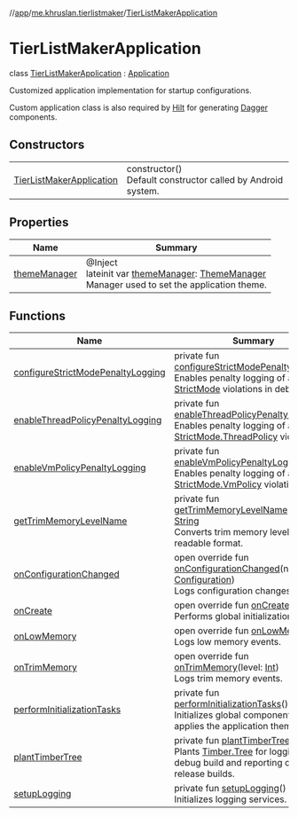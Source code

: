//[app](../../../index.md)/[me.khruslan.tierlistmaker](../index.md)/[TierListMakerApplication](index.md)

# TierListMakerApplication

class [TierListMakerApplication](index.md) : [Application](https://developer.android.com/reference/kotlin/android/app/Application.html)

Customized application implementation for startup configurations.

Custom application class is also required by [Hilt](https://dagger.dev/hilt) for generating [Dagger](https://dagger.dev) components.

## Constructors

| | |
|---|---|
| [TierListMakerApplication](-tier-list-maker-application.md) | constructor()<br>Default constructor called by Android system. |

## Properties

| Name | Summary |
|---|---|
| [themeManager](theme-manager.md) | @Inject <br>lateinit var [themeManager](theme-manager.md): [ThemeManager](../../me.khruslan.tierlistmaker.presentation.utils.theme/-theme-manager/index.md)<br>Manager used to set the application theme. |

## Functions

| Name | Summary |
|---|---|
| [configureStrictModePenaltyLogging](configure-strict-mode-penalty-logging.md) | private fun [configureStrictModePenaltyLogging](configure-strict-mode-penalty-logging.md)()<br>Enables penalty logging of all [StrictMode](https://developer.android.com/reference/kotlin/android/os/StrictMode.html) violations in debug builds. |
| [enableThreadPolicyPenaltyLogging](enable-thread-policy-penalty-logging.md) | private fun [enableThreadPolicyPenaltyLogging](enable-thread-policy-penalty-logging.md)()<br>Enables penalty logging of all [StrictMode.ThreadPolicy](https://developer.android.com/reference/kotlin/android/os/StrictMode.ThreadPolicy.html) violations. |
| [enableVmPolicyPenaltyLogging](enable-vm-policy-penalty-logging.md) | private fun [enableVmPolicyPenaltyLogging](enable-vm-policy-penalty-logging.md)()<br>Enables penalty logging of all [StrictMode.VmPolicy](https://developer.android.com/reference/kotlin/android/os/StrictMode.VmPolicy.html) violations. |
| [getTrimMemoryLevelName](get-trim-memory-level-name.md) | private fun [getTrimMemoryLevelName](get-trim-memory-level-name.md)(level: [Int](https://kotlinlang.org/api/latest/jvm/stdlib/kotlin/-int/index.html)): [String](https://kotlinlang.org/api/latest/jvm/stdlib/kotlin/-string/index.html)<br>Converts trim memory level value to a readable format. |
| [onConfigurationChanged](on-configuration-changed.md) | open override fun [onConfigurationChanged](on-configuration-changed.md)(newConfig: [Configuration](https://developer.android.com/reference/kotlin/android/content/res/Configuration.html))<br>Logs configuration changes. |
| [onCreate](on-create.md) | open override fun [onCreate](on-create.md)()<br>Performs global initialization tasks. |
| [onLowMemory](on-low-memory.md) | open override fun [onLowMemory](on-low-memory.md)()<br>Logs low memory events. |
| [onTrimMemory](on-trim-memory.md) | open override fun [onTrimMemory](on-trim-memory.md)(level: [Int](https://kotlinlang.org/api/latest/jvm/stdlib/kotlin/-int/index.html))<br>Logs trim memory events. |
| [performInitializationTasks](perform-initialization-tasks.md) | private fun [performInitializationTasks](perform-initialization-tasks.md)()<br>Initializes global components and applies the application theme. |
| [plantTimberTree](plant-timber-tree.md) | private fun [plantTimberTree](plant-timber-tree.md)()<br>Plants [Timber.Tree](https://jakewharton.github.io/timber/docs/5.x/timber/timber.log/-timber/-tree/index.html) for logging in debug build and reporting crashes in release builds. |
| [setupLogging](setup-logging.md) | private fun [setupLogging](setup-logging.md)()<br>Initializes logging services. |
